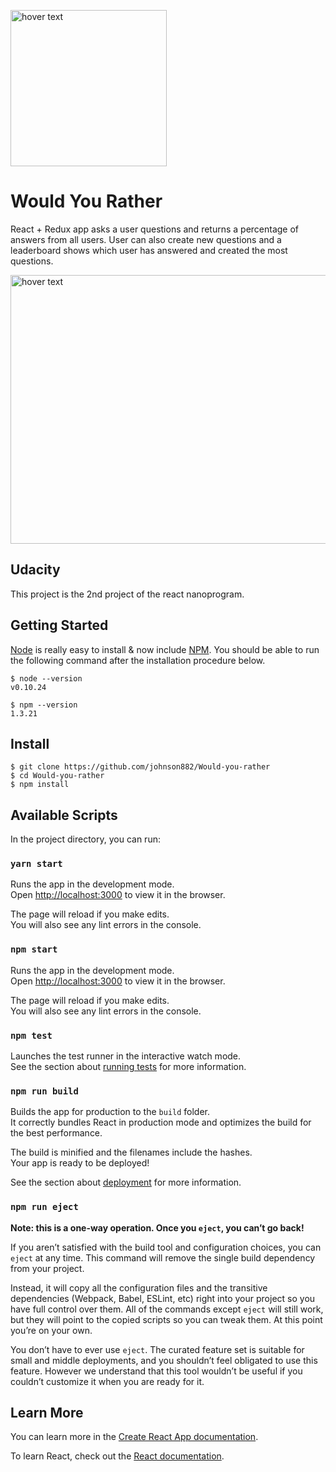
 
<p align="center">
 
  
  <img src="https://cdn-images-1.medium.com/max/800/1*VeM-5lsAtrrJ4jXH96h5kg.png" width="250" title="hover text"> <h1>Would You Rather</h1>
</p>

React + Redux app asks a user questions and returns a percentage of answers from all users.
User can also create new questions and a leaderboard shows which user has answered and created the most questions.

<img src="https://lh3.googleusercontent.com/SnssUn5BjyBIZXnzovaY2eZaWP-okbCyBAUSyKigTw_-j_BDsURfg2w2L0E7Du77WsA32siuWJ0SBOuDztwO94xo-bPv7pLmWlCYCN87FqDrd-2OcKzOCkKlXBWCU6R9fEkyRxsNNscS1tTJeECI69IymGm1i6_zEw_rjQfjleYG5oBLSZukBFctaRltUv5n20zvhieUt8CZx8r1p-ymr0r0UEnPVXp0syurcJgH4nI6qfgYhrVfRkDQLe6OfLYeRrrnjqtKLnNMUUEI2g8To2lje-aU_orjUkL2aMKfwiElvgaepbCNgOekcFPlXQ8YzZw92MDZSck5Qdk9KJyGDdHeR3WXaVZSiDPYRUqSk2K0Th4AvytwYvqGVNAUSHLO0lVYFABRy7myLZ6qdqPdaSCKtZ1vTfWtqIWqlqcEFM5xTDSjxGAy6Jcj9mkE0SL6fefbV4JLLdzQ5rGTpl-InKU0rqW4eLEwZ12aEKDOBxbYU0Esc3YB1LBTdk6fcp2dFN27vEe09CFPUdP3L6iQNhZOQfYOBoZ5lVUkiRdlvu2kLExz3kTSEDaHKCALzJDFtR86DQXRT7YuhopboCzVkMHUvasftH6cQt29wY8faeEOW7Wu2M-3pl56bIi1xkwmSH2GpA_poJRw4JSoP_D6W4xqwSQ2r4PD-c5FJIjLv4yO4RUiWKpbAqU5ikwe2D-SHAVryxnrAQECF5O9tA=w1331-h689-no" width="950" height= "430" title="hover text">


## Udacity
This project is the 2nd project of the react nanoprogram.

## Getting Started

[Node](http://nodejs.org/) is really easy to install & now include [NPM](https://npmjs.org/).
You should be able to run the following command after the installation procedure
below.

    $ node --version
    v0.10.24

    $ npm --version
    1.3.21
    
## Install

    $ git clone https://github.com/johnson882/Would-you-rather
    $ cd Would-you-rather
    $ npm install

## Available Scripts

In the project directory, you can run:

### `yarn start`

Runs the app in the development mode.<br>
Open [http://localhost:3000](http://localhost:3000) to view it in the browser.

The page will reload if you make edits.<br>
You will also see any lint errors in the console.


### `npm start`

Runs the app in the development mode.<br>
Open [http://localhost:3000](http://localhost:3000) to view it in the browser.

The page will reload if you make edits.<br>
You will also see any lint errors in the console.

### `npm test`

Launches the test runner in the interactive watch mode.<br>
See the section about [running tests](https://facebook.github.io/create-react-app/docs/running-tests) for more information.

### `npm run build`

Builds the app for production to the `build` folder.<br>
It correctly bundles React in production mode and optimizes the build for the best performance.

The build is minified and the filenames include the hashes.<br>
Your app is ready to be deployed!

See the section about [deployment](https://facebook.github.io/create-react-app/docs/deployment) for more information.

### `npm run eject`

**Note: this is a one-way operation. Once you `eject`, you can’t go back!**

If you aren’t satisfied with the build tool and configuration choices, you can `eject` at any time. This command will remove the single build dependency from your project.

Instead, it will copy all the configuration files and the transitive dependencies (Webpack, Babel, ESLint, etc) right into your project so you have full control over them. All of the commands except `eject` will still work, but they will point to the copied scripts so you can tweak them. At this point you’re on your own.

You don’t have to ever use `eject`. The curated feature set is suitable for small and middle deployments, and you shouldn’t feel obligated to use this feature. However we understand that this tool wouldn’t be useful if you couldn’t customize it when you are ready for it.

## Learn More

You can learn more in the [Create React App documentation](https://facebook.github.io/create-react-app/docs/getting-started).

To learn React, check out the [React documentation](https://reactjs.org/).

